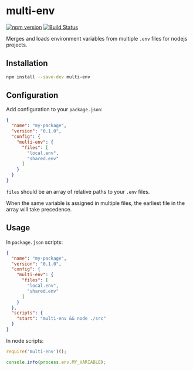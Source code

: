 # multi-env

[![npm version](https://badge.fury.io/js/multi-env.svg)](https://badge.fury.io/js/multi-env)
[![Build Status](https://travis-ci.org/jlegrone/multi-env.svg?branch=master)](https://travis-ci.org/jlegrone/multi-env)

Merges and loads environment variables from multiple `.env` files for nodejs projects.

## Installation

```bash
npm install --save-dev multi-env
```

## Configuration

Add configuration to your `package.json`:

```json
{
  "name": "my-package",
  "version": "0.1.0",
  "config": {
    "multi-env": {
      "files": [
        "local.env",
        "shared.env"
      ]
    }
  }
}
```

`files` should be an array of relative paths to your `.env` files.

When the same variable is assigned in multiple files, the earliest file in the array will take precedence.

## Usage

In `package.json` scripts:

```json
{
  "name": "my-package",
  "version": "0.1.0",
  "config": {
    "multi-env": {
      "files": [
        "local.env",
        "shared.env"
      ]
    }
  },
  "scripts": {
    "start": "multi-env && node ./src"
  }
}
```

In node scripts:

```javascript
require('multi-env')();

console.info(process.env.MY_VARIABLE);
```